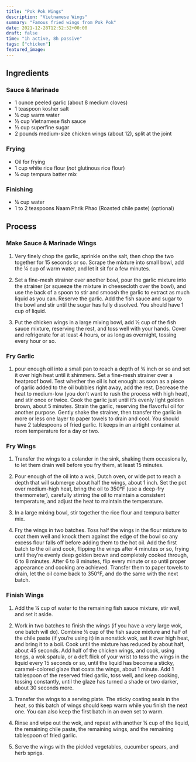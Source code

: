 ```yaml
---
title: "Pok Pok Wings"
description: "Vietnamese Wings"
summary: "Famous fried wings from Pok Pok"
date: 2021-12-28T12:52:52+00:00
draft: false
time: "1h active, 8h passive"
tags: ["chicken"]
featured_image: 
---
```


## Ingredients

### Sauce & Marinade
- 1 ounce peeled garlic (about 8 medium cloves)
- 1 teaspoon kosher salt
- ¼ cup warm water
- ½ cup Vietnamese fish sauce
- ½ cup superfine sugar
- 2 pounds medium-size chicken wings (about 12), split at the joint

### Frying
- Oil for frying
- 1 cup white rice flour (_not_ glutinous rice flour)
- ¼ cup tempura batter mix

### Finishing
- ¼ cup water
- 1 to 2 teaspoons Naam Phrik Phao (Roasted chile paste) (optional)

## Process

### Make Sauce & Marinade Wings
1. Very finely chop the garlic, sprinkle on the salt, then chop the two together for 15 seconds or so. Scrape the mixture into small bowl, add the ¼ cup of warm water, and let it sit for a few minutes.

1. Set a fine-mesh strainer over another bowl, pour the garlic mixture into the strainer (or squeeze the mixture in cheesecloth over the bowl), and use the back of a spoon to stir and smoosh the garlic to extract as much liquid as you can. Reserve the garlic. Add the fish sauce and sugar to the bowl and stir until the sugar has fully dissolved. You should have 1 cup of liquid.

1. Put the chicken wings in a large mixing bowl, add ½ cup of the fish sauce mixture, reserving the rest, and toss well with your hands. Cover and refrigerate for at least 4 hours, or as long as overnight, tossing every hour or so.

### Fry Garlic
1. pour enough oil into a small pan to reach a depth of ¾ inch or so and set it over high heat until it shimmers. Set a fine-mesh strainer over a heatproof bowl. Test whether the oil is hot enough: as soon as a piece of garlic added to the oil bubbles right away, add the rest. Decrease the heat to medium-low (you don’t want to rush the process with high heat), and stir once or twice. Cook the garlic just until it’s evenly light golden brown, about 5 minutes. Strain the garlic, reserving the flavorful oil for another purpose. Gently shake the strainer, then transfer the garlic in more or less one layer to paper towels to drain and cool. You should have 2 tablespoons of fried garlic. It keeps in an airtight container at room temperature for a day or two.

### Fry Wings

1. Transfer the wings to a colander in the sink, shaking them occasionally, to let them drain well before you fry them, at least 15 minutes.

1. Pour enough of the oil into a wok, Dutch oven, or wide pot to reach a depth that will submerge about half the wings, about 1 inch. Set the pot over medium-high heat, bring the oil to 350°F (use a deep-fry thermometer), carefully stirring the oil to maintain a consistent temperature, and adjust the heat to maintain the temperature.

1. In a large mixing bowl, stir together the rice flour and tempura batter mix.

1. Fry the wings in two batches. Toss half the wings in the flour mixture to coat them well and knock them against the edge of the bowl so any excess flour falls off before adding them to the hot oil. Add the first batch to the oil and cook, flipping the wings after 4 minutes or so, frying until they’re evenly deep golden brown and completely cooked through, 6 to 8 minutes. After 6 to 8 minutes, flip every minute or so until proper appearance and cooking are achieved.  Transfer them to paper towels to drain, let the oil come back to 350°F, and do the same with the next batch.

### Finish Wings

1. Add the ¼ cup of water to the remaining fish sauce mixture, stir well, and set it aside.

1. Work in two batches to finish the wings (if you have a very large wok, one batch will do). Combine ¼ cup of the fish sauce mixture and half of the chile paste (if you’re using it) in a nonstick wok, set it over high heat, and bring it to a boil. Cook until the mixture has reduced by about half, about 45 seconds. Add half of the chicken wings, and cook, using tongs, a wok spatula, or a deft flick of your wrist to toss the wings in the liquid every 15 seconds or so, until the liquid has become a sticky, caramel-colored glaze that coats the wings, about 1 minute. Add 1 tablespoon of the reserved fried garlic, toss well, and keep cooking, tossing constantly, until the glaze has turned a shade or two darker, about 30 seconds more.

1. Transfer the wings to a serving plate. The sticky coating seals in the heat, so this batch of wings should keep warm while you finish the next one. You can also keep the first batch in an oven set to warm.

1. Rinse and wipe out the wok, and repeat with another ¼ cup of the liquid, the remaining chile paste, the remaining wings, and the remaining tablespoon of fried garlic.

1. Serve the wings with the pickled vegetables, cucumber spears, and herb sprigs.
